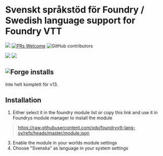 # Svenskt språkstöd för Foundry / Swedish language support for Foundry VTT
![](https://img.shields.io/badge/dynamic/json.svg?url=https%3A%2F%2Fraw.githubusercontent.com%2Fxdy%2Ffoundryvtt-lang-sv%2Fmaster%2Fmodule.json&label=version&query=$.version&colorB=blue)
[![PRs Welcome](https://img.shields.io/badge/PRs-welcome-brightgreen.svg?style=flat-square)](http://makeapullrequest.com) ![GitHub contributors](https://img.shields.io/github/contributors/xdy/foundryvtt-lang-sv)

![](https://img.shields.io/endpoint?url=https%3A%2F%2Ffoundryshields.com%2Fversion%3Fstyle%3Dflat%26url%3Dhttps%3A%2F%2Fraw.githubusercontent.com%2Fxdy%2Ffoundryvtt-lang-sv%2Fmaster%2Fmodule.json)
![](https://img.shields.io/endpoint?url=https%3A%2F%2Ffoundryshields.com%2Fsystem%3FnameType%3Dshort%26showVersion%3D1%26style%3Dflat%26url%3Dhttps%3A%2F%2Fraw.githubusercontent.com%2Fxdy%2Ffoundryvtt-lang-sv%2Fmaster%2Fmodule.json)

![Forge installs](https://img.shields.io/badge/dynamic/json?label=Forge%20Installs&query=package.installs&suffix=%25&url=https%3A%2F%2Fforge-vtt.com%2Fapi%2Fbazaar%2Fpackage%2Flang-sv)
---

Inte helt komplett för v13.

## Installation
1. Either select it in the foundry module list or copy this link and use it in Foundrys module manager to install the module
  > https://raw.githubusercontent.com/xdy/foundryvtt-lang-sv/refs/heads/master/module.json
3. Enable the module in your worlds module settings
4. Choose "Svenska" as language in your system settings
